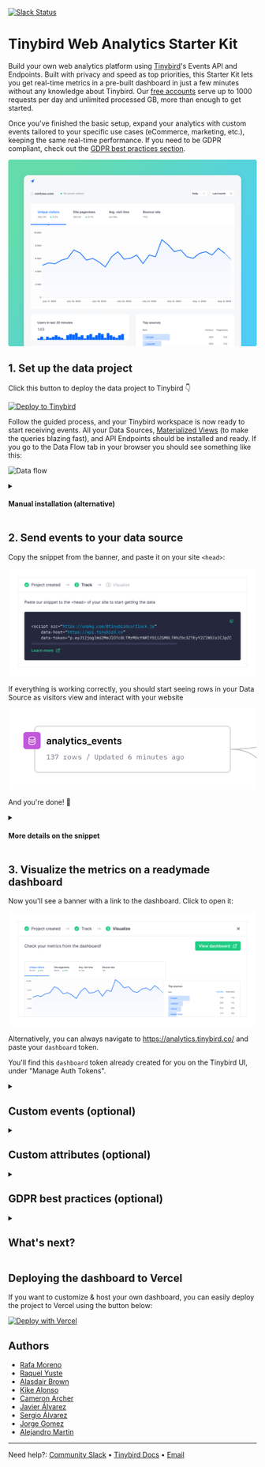 <p>
  <a href="https://www.tinybird.co/join-our-slack-community"><img alt="Slack Status" src="https://img.shields.io/badge/slack-chat-1FCC83?style=flat&logo=slack"></a>
</p>

# Tinybird Web Analytics Starter Kit

Build your own web analytics platform using [Tinybird](https://www.tinybird.co/)'s Events API and Endpoints. Built with privacy and speed as top priorities, this Starter Kit lets you get real-time metrics in a pre-built dashboard in just a few minutes without any knowledge about Tinybird. Our [free accounts](https://www.tinybird.co/pricing) serve up to 1000 requests per day and unlimited processed GB, more than enough to get started.

<!-- You can look at the [Web Analytics Starter Kit](https://www.tinybird.co/starter-kits) site to get a better glimpse of the final result.  -->

Once you've finished the basic setup, expand your analytics with custom events tailored to your specific use cases (eCommerce, marketing, etc.), keeping the same real-time performance. If you need to be GDPR compliant, check out the [GDPR best practices section](#gdpr).

![Tinybird Web Analytics Dashboard](./assets/img/repo-banner.png)

## 1. Set up the data project

Click this button to deploy the data project to Tinybird 👇

[![Deploy to Tinybird](https://cdn.tinybird.co/static/images/Tinybird-Deploy-Button.svg)](https://ui.tinybird.co/workspaces/new?name=web_analytics&starter_kit=web-analytics-starter-kit)

Follow the guided process, and your Tinybird workspace is now ready to start receiving events. All your Data Sources, [Materialized Views](https://www.tinybird.co/guide/materialized-views) (to make the queries blazing fast), and API Endpoints should be installed and ready. If you go to the Data Flow tab in your browser you should see something like this:

![Data flow](./assets/img/data_flow.png)

<!-- maybe add some explanations on top of the flow? -->

<details id='manual-install'> 
<summary><h4>Manual installation (alternative)</h4></summary>

1. Create a [Tinybird account](https://ui.tinybird.co/signup).
2. Create a Workspace and go to **Manage Auth tokens** to copy your admin token.
3. Clone this repository:

```bash
git clone https://github.com/tinybirdco/web-analytics-starter-kit
cd web-analytics-starter-kit
cd tinybird
```

4. Install the Tinybird CLI using `pip install tinybird-cli`. [Detailed instructions here](https://docs.tinybird.co/cli.html#how-to-install).

5. Authenticate on the CLI using `tb auth` and paste the token you just copied.

6. Push the project using `tb push`.

</details>

## 2. Send events to your data source

Copy the snippet from the banner, and paste it on your site `<head>`:

![Banner showed to copy HTML snippet](./assets/img/banner_snippet.png)

If everything is working correctly, you should start seeing rows in your Data Source as visitors view and interact with your website

![Incoming events](./assets/img/events-incoming.svg)

And you're done! 🙌

<details id='manual-install'> 
<summary><h4>More details on the snippet</h4></summary>

The banner generates a snippet like this one, including the tracking script:

```html
<script
  defer
  src="https://unpkg.com/@tinybirdco/flock.js"
  data-token="YOUR_TRACKER_TOKEN"
></script>
```

Script parameters:

| Parameter         | Mandatory | Description                                                                                                                                                                                       |
| ----------------- | --------- | ------------------------------------------------------------------------------------------------------------------------------------------------------------------------------------------------- |
| `data-token`      | Yes       | Your `tracker` token. It's already created for you, you can find it on the Tinybird UI under "Manage Auth Tokens"                                                                                 |
| `data-proxy`      | No        | Your domain URL to proxy the request, if you follow the optional steps for "GDPR Best Practices"                                                                                                  |
| `data-host`       | No        | Tinybird host URL. Ddefaults to `https://api.tinybird.co/`, but could be `https://api.us-east.tinybird.co` or a dedicated cluster. The banner already generates the snippet with the proper host. |
| `data-datasource` | No        | If you iterate the landing data source, or you just want to ingest the event in a different one, you can specify the landing data source name.                                                    |

</details>

## 3. Visualize the metrics on a readymade dashboard

Now you'll see a banner with a link to the dashboard. Click to open it:

![Analytics dashboard preview](./assets/img/banner_dashboard.png)

Alternatively, you can always navigate to https://analytics.tinybird.co/ and paste your `dashboard` token.

You'll find this `dashboard` token already created for you on the Tinybird UI, under "Manage Auth Tokens".

<details>
<summary><h2>Custom events (optional)</h2></summary>

> **Warning**<br> > **GDPR**: Don't track any personal (PII), ids, codes, or any other information that may lead to identify an individual (not even fingerprinting). Track only the essential events when needed, and use aggregated metrics.

The script also provides you with a function to send custom events. You can simply add this to your application at any point:

```js
Tinybird.trackEvent('add_to_cart', {
  partnumber: 'A1708 (EMC 3164)',
  quantity: 1,
})
```

You can also fork the dashboard project in this repository and create custom components for your new events. It's a Next.js project, so you can deploy it easily on [Vercel](https://vercel.com/).

> _Custom Ecommerce events examples coming soon!_

</details>

<details>
<summary><h2>Custom attributes (optional)</h2></summary>

You can include custom attributes in the import library snippet. Attributes name must have **tb\_** prefix. Every attribute included with this requirement would be saved in the payload column of your analytics_events datasource and will be included in every event. For example:

```js
<script
  src="https://unpkg.com/@tinybirdco/flock.js"
  data-token="TOKEN-ID"
  tb_customer_id="CUSTOMER_ID"
></script>
```

Would append customer_id:CUSTOMER_ID to the rest of variables saved in payload column.

</details>

<details id='gdpr'> 
<summary><h2>GDPR best practices (optional)</h2></summary>

> **Warning**<br> > **GDPR**: These are some tips to follow the GDPR guidelines, but compliance is not guaranteed. Follow these instructions and assess with your legal team. For more details on how to implement a privacy-first tracker for compliance, [read this](https://www.tinybird.co/blog-posts/privacy-first-google-analytics-alternative).

Requirements:

- Create your Tinybird Workspace in **EU** region.
- Don't track any personal (PII), ids, codes, or any other information that may lead to identify an individual (not even fingerprinting).
- Track only the essential events when needed.
- Use aggregated metrics, never at individual level (session).
- Your visitors should be able to opt out at ANY time.

### Instructions to make it a first-party solution

To make this a first-party solution end-to-end, you'll need to send the events to the data pipeline using your own domain. You'll own the data, and Tinybird won't analyze it in any way.

You will need to set up:

- A tracking script delivery under <!-- this seems incomplete? -->
- A proxy to Tinybird Events API

<!-- add an option to test with a data generator? -->

1. Deploy the [middleware](./middleware/) to Vercel.

   [![Deploy with Vercel](https://vercel.com/button)](https://vercel.com/new/clone?repository-url=https%3A%2F%2Fgithub.com%2Ftinybirdco%2Fweb-analytics-starter-kit%2Ftree%2Fmain%2Fmiddleware&env=TINYBIRD_TOKEN&envDescription=Tinybird%20token%20needed%20for%20ingestion&project-name=web-analytics)

2. Fill in the `TINYBIRD_TOKEN` environment variable with the ingestion token you created in the basic setup.

3. Add a subdomain to your site, for example `events.example.com`. Most ad-blockers won't block a subdomain on your root domain, but just to be sure, avoid `analytics.example.com`, `tracking.example.com` or similar so anti-trackers don't block your requests.

4. Update the snippet from the basic setup to this, using your configured subdomain:

```html
<script
  defer
  src="https://events.example.com/index.js"
  data-proxy="https://events.example.com"
></script>
```

</details>

<details id='next'> 
<summary><h2>What's next?</h2></summary>

- **Need more inspiration?** Check out our upcoming [live coding session](https://www.tinybird.co/live-coding-sessions/google-analytics-free).
- **The big picture:** [How an eCommerce giant replaced Google Analytics for privacy and scale](https://www.tinybird.co/blog-posts/ecommerce-google-analytics-alternative)
</details>

## Deploying the dashboard to Vercel

If you want to customize & host your own dashboard, you can easily deploy the project to Vercel using the button below:

[![Deploy with Vercel](https://vercel.com/button)](https://vercel.com/new/clone?repository-url=https%3A%2F%2Fgithub.com%2Ftinybirdco%2Fweb-analytics-starter-kit&project-name=tinybird-web-analytics-starter-kit&repository-name=tinybird-web-analytics-starter-kit&demo-title=Tinybird%20Web%20Analytics&demo-description=A%20privacy-first%20Web%20Analytics%20project%20built%20with%20Tinybird&demo-url=https%3A%2F%2Fanalytics.tinybird.co%2F&demo-image=https%3A%2F%2Fanalytics.tinybird.co%2Fbanner.png&root-directory=dashboard&integration-ids=oac_uoH2YyxhaS1H6UYvtuRbRbDY)

## Authors

- [Rafa Moreno](https://github.com/rmorehig)
- [Raquel Yuste](https://github.com/raqyuste)
- [Alasdair Brown](https://github.com/sdairs)
- [Kike Alonso](https://github.com/kukukaka)
- [Cameron Archer](https://github.com/tb-peregrine)
- [Javier Álvarez](https://github.com/xavijam)
- [Sergio Álvarez](https://github.com/saleiva)
- [Jorge Gomez](https://github.com/jorgesancha)
- [Alejandro Martin](https://github.com/alejandromav)

---

Need help?: [Community Slack](https://www.tinybird.co/join-our-slack-community) &bull; [Tinybird Docs](https://docs.tinybird.co/) &bull; [Email](mailto:kike@tinybird.co)
